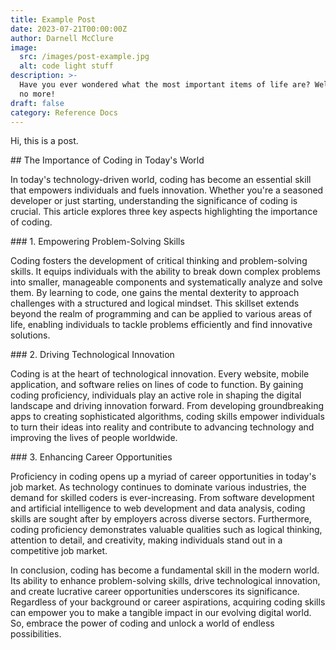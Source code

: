 ```yaml
---
title: Example Post
date: 2023-07-21T00:00:00Z
author: Darnell McClure
image:
  src: /images/post-example.jpg
  alt: code light stuff
description: >-
  Have you ever wondered what the most important items of life are? Well, wonder
  no more!
draft: false
category: Reference Docs
---
```

Hi, this is a post.

\## The Importance of Coding in Today's World

In today's technology-driven world, coding has become an essential skill that empowers individuals and fuels innovation. Whether you're a seasoned developer or just starting, understanding the significance of coding is crucial. This article explores three key aspects highlighting the importance of coding.

\### 1. Empowering Problem-Solving Skills

Coding fosters the development of critical thinking and problem-solving skills. It equips individuals with the ability to break down complex problems into smaller, manageable components and systematically analyze and solve them. By learning to code, one gains the mental dexterity to approach challenges with a structured and logical mindset. This skillset extends beyond the realm of programming and can be applied to various areas of life, enabling individuals to tackle problems efficiently and find innovative solutions.

\### 2. Driving Technological Innovation

Coding is at the heart of technological innovation. Every website, mobile application, and software relies on lines of code to function. By gaining coding proficiency, individuals play an active role in shaping the digital landscape and driving innovation forward. From developing groundbreaking apps to creating sophisticated algorithms, coding skills empower individuals to turn their ideas into reality and contribute to advancing technology and improving the lives of people worldwide.

\### 3. Enhancing Career Opportunities

Proficiency in coding opens up a myriad of career opportunities in today's job market. As technology continues to dominate various industries, the demand for skilled coders is ever-increasing. From software development and artificial intelligence to web development and data analysis, coding skills are sought after by employers across diverse sectors. Furthermore, coding proficiency demonstrates valuable qualities such as logical thinking, attention to detail, and creativity, making individuals stand out in a competitive job market.

In conclusion, coding has become a fundamental skill in the modern world. Its ability to enhance problem-solving skills, drive technological innovation, and create lucrative career opportunities underscores its significance. Regardless of your background or career aspirations, acquiring coding skills can empower you to make a tangible impact in our evolving digital world. So, embrace the power of coding and unlock a world of endless possibilities.